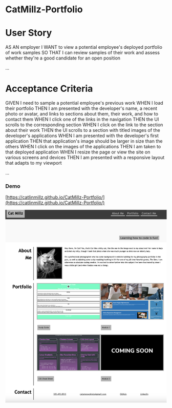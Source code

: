 # CatMillz-Portfolio

# User Story
AS AN employer
I WANT to view a potential employee's deployed portfolio of work samples
SO THAT I can review samples of their work and assess whether they're a good candidate for an open position

...

# Acceptance Criteria 
GIVEN I need to sample a potential employee's previous work
WHEN I load their portfolio
THEN I am presented with the developer's name, a recent photo or avatar, and links to sections about them, their work, and how to contact them
WHEN I click one of the links in the navigation
THEN the UI scrolls to the corresponding section
WHEN I click on the link to the section about their work
THEN the UI scrolls to a section with titled images of the developer's applications
WHEN I am presented with the developer's first application
THEN that application's image should be larger in size than the others
WHEN I click on the images of the applications
THEN I am taken to that deployed application
WHEN I resize the page or view the site on various screens and devices
THEN I am presented with a responsive layout that adapts to my viewport

...

### Demo
[https://catlinmillz.github.io/CatMillz-Portfolio/](https://catlinmillz.github.io/CatMillz-Portfolio/)

![demo](./demo2.png)
